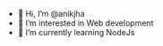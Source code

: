 - 👋 Hi, I’m @anikjha
- 👀 I’m interested in Web development
- 🌱 I’m currently learning NodeJs

<!---
anikjha/anikjha is a ✨ special ✨ repository because its `README.md` (this file) appears on your GitHub profile.
You can click the Preview link to take a look at your changes.
--->

